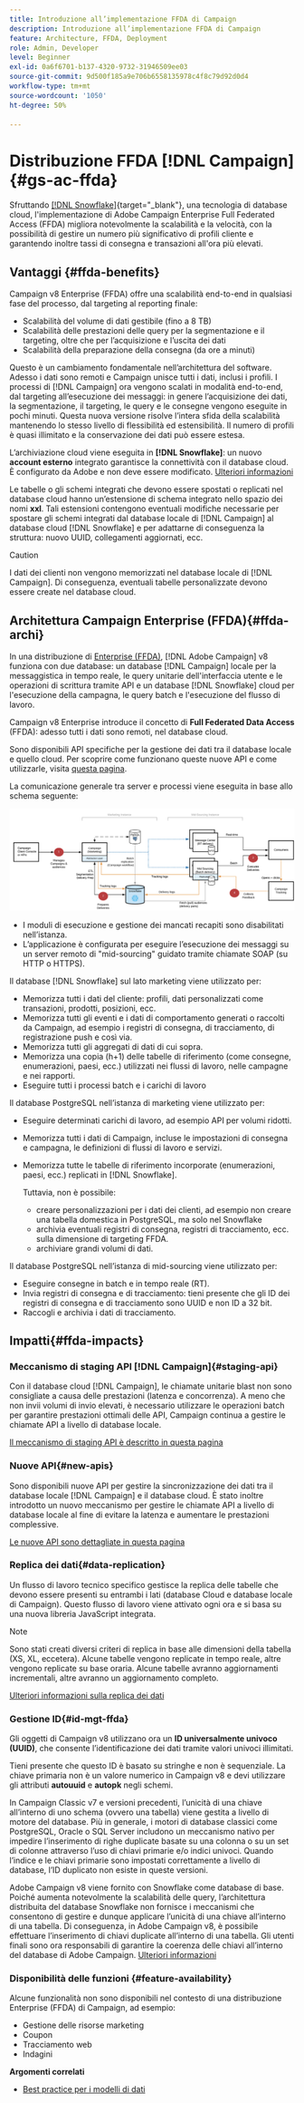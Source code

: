 ```yaml
---
title: Introduzione all’implementazione FFDA di Campaign
description: Introduzione all’implementazione FFDA di Campaign
feature: Architecture, FFDA, Deployment
role: Admin, Developer
level: Beginner
exl-id: 0a6f6701-b137-4320-9732-31946509ee03
source-git-commit: 9d500f185a9e706b6558135978c4f8c79d92d0d4
workflow-type: tm+mt
source-wordcount: '1050'
ht-degree: 50%

---
```


# Distribuzione FFDA [!DNL Campaign] {#gs-ac-ffda}

Sfruttando [[!DNL Snowflake]](https://www.snowflake.com/){target="_blank"}, una tecnologia di database cloud, l&#39;implementazione di Adobe Campaign Enterprise Full Federated Access (FFDA) migliora notevolmente la scalabilità e la velocità, con la possibilità di gestire un numero più significativo di profili cliente e garantendo inoltre tassi di consegna e transazioni all&#39;ora più elevati.

## Vantaggi {#ffda-benefits}

Campaign v8 Enterprise (FFDA) offre una scalabilità end-to-end in qualsiasi fase del processo, dal targeting al reporting finale:

* Scalabilità del volume di dati gestibile (fino a 8 TB)
* Scalabilità delle prestazioni delle query per la segmentazione e il targeting, oltre che per l’acquisizione e l’uscita dei dati
* Scalabilità della preparazione della consegna (da ore a minuti)

Questo è un cambiamento fondamentale nell’architettura del software. Adesso i dati sono remoti e Campaign unisce tutti i dati, inclusi i profili. I processi di [!DNL Campaign] ora vengono scalati in modalità end-to-end, dal targeting all’esecuzione dei messaggi: in genere l’acquisizione dei dati, la segmentazione, il targeting, le query e le consegne vengono eseguite in pochi minuti. Questa nuova versione risolve l’intera sfida della scalabilità mantenendo lo stesso livello di flessibilità ed estensibilità. Il numero di profili è quasi illimitato e la conservazione dei dati può essere estesa.

L’archiviazione cloud viene eseguita in **[!DNL Snowflake]**: un nuovo **account esterno** integrato garantisce la connettività con il database cloud. È configurato da Adobe e non deve essere modificato. [Ulteriori informazioni](../config/external-accounts.md)

Le tabelle o gli schemi integrati che devono essere spostati o replicati nel database cloud hanno un’estensione di schema integrato nello spazio dei nomi **xxl**. Tali estensioni contengono eventuali modifiche necessarie per spostare gli schemi integrati dal database locale di [!DNL Campaign] al database cloud [!DNL Snowflake] e per adattarne di conseguenza la struttura: nuovo UUID, collegamenti aggiornati, ecc.

>[!CAUTION]
>
> I dati dei clienti non vengono memorizzati nel database locale di [!DNL Campaign]. Di conseguenza, eventuali tabelle personalizzate devono essere create nel database cloud.
>

## Architettura Campaign Enterprise (FFDA){#ffda-archi}

In una distribuzione di [Enterprise (FFDA)](../architecture/enterprise-deployment.md), [!DNL Adobe Campaign] v8 funziona con due database: un database [!DNL Campaign] locale per la messaggistica in tempo reale, le query unitarie dell&#39;interfaccia utente e le operazioni di scrittura tramite API e un database [!DNL Snowflake] cloud per l&#39;esecuzione della campagna, le query batch e l&#39;esecuzione del flusso di lavoro.

Campaign v8 Enterprise introduce il concetto di **Full Federated Data Access** (FFDA): adesso tutti i dati sono remoti, nel database cloud.

Sono disponibili API specifiche per la gestione dei dati tra il database locale e quello cloud. Per scoprire come funzionano queste nuove API e come utilizzarle, visita [questa pagina](new-apis.md).

La comunicazione generale tra server e processi viene eseguita in base allo schema seguente:

![](assets/architecture.png)

* I moduli di esecuzione e gestione dei mancati recapiti sono disabilitati nell’istanza.
* L’applicazione è configurata per eseguire l’esecuzione dei messaggi su un server remoto di &quot;mid-sourcing&quot; guidato tramite chiamate SOAP (su HTTP o HTTPS).

Il database [!DNL Snowflake] sul lato marketing viene utilizzato per:

* Memorizza tutti i dati del cliente: profili, dati personalizzati come transazioni, prodotti, posizioni, ecc.
* Memorizza tutti gli eventi e i dati di comportamento generati o raccolti da Campaign, ad esempio i registri di consegna, di tracciamento, di registrazione push e così via.
* Memorizza tutti gli aggregati di dati di cui sopra.
* Memorizza una copia (h+1) delle tabelle di riferimento (come consegne, enumerazioni, paesi, ecc.) utilizzati nei flussi di lavoro, nelle campagne e nei rapporti.
* Eseguire tutti i processi batch e i carichi di lavoro


Il database PostgreSQL nell’istanza di marketing viene utilizzato per:

* Eseguire determinati carichi di lavoro, ad esempio API per volumi ridotti.
* Memorizza tutti i dati di Campaign, incluse le impostazioni di consegna e campagna, le definizioni di flussi di lavoro e servizi.
* Memorizza tutte le tabelle di riferimento incorporate (enumerazioni, paesi, ecc.) replicati in [!DNL Snowflake].

  Tuttavia, non è possibile:
   * creare personalizzazioni per i dati dei clienti, ad esempio non creare una tabella domestica in PostgreSQL, ma solo nel Snowflake
   * archivia eventuali registri di consegna, registri di tracciamento, ecc. sulla dimensione di targeting FFDA.
   * archiviare grandi volumi di dati.


Il database PostgreSQL nell’istanza di mid-sourcing viene utilizzato per:

* Eseguire consegne in batch e in tempo reale (RT).
* Invia registri di consegna e di tracciamento: tieni presente che gli ID dei registri di consegna e di tracciamento sono UUID e non ID a 32 bit.
* Raccogli e archivia i dati di tracciamento.


## Impatti{#ffda-impacts}

### Meccanismo di staging API [!DNL Campaign]{#staging-api}

Con il database cloud [!DNL Campaign], le chiamate unitarie blast non sono consigliate a causa delle prestazioni (latenza e concorrenza). A meno che non invii volumi di invio elevati, è necessario utilizzare le operazioni batch per garantire prestazioni ottimali delle API, Campaign continua a gestire le chiamate API a livello di database locale.

[Il meccanismo di staging API è descritto in questa pagina](staging.md)

### Nuove API{#new-apis}

Sono disponibili nuove API per gestire la sincronizzazione dei dati tra il database locale [!DNL Campaign] e il database cloud. È stato inoltre introdotto un nuovo meccanismo per gestire le chiamate API a livello di database locale al fine di evitare la latenza e aumentare le prestazioni complessive.

[Le nuove API sono dettagliate in questa pagina](new-apis.md)


### Replica dei dati{#data-replication}

Un flusso di lavoro tecnico specifico gestisce la replica delle tabelle che devono essere presenti su entrambi i lati (database Cloud e database locale di Campaign). Questo flusso di lavoro viene attivato ogni ora e si basa su una nuova libreria JavaScript integrata.

>[!NOTE]
>
> Sono stati creati diversi criteri di replica in base alle dimensioni della tabella (XS, XL, eccetera).
> Alcune tabelle vengono replicate in tempo reale, altre vengono replicate su base oraria. Alcune tabelle avranno aggiornamenti incrementali, altre avranno un aggiornamento completo.
>

[Ulteriori informazioni sulla replica dei dati](replication.md)

### Gestione ID{#id-mgt-ffda}

Gli oggetti di Campaign v8 utilizzano ora un **ID universalmente univoco (UUID)**, che consente l’identificazione dei dati tramite valori univoci illimitati.

Tieni presente che questo ID è basato su stringhe e non è sequenziale. La chiave primaria non è un valore numerico in Campaign v8 e devi utilizzare gli attributi **autouuid** e **autopk** negli schemi.

In Campaign Classic v7 e versioni precedenti, l’unicità di una chiave all’interno di uno schema (ovvero una tabella) viene gestita a livello di motore del database. Più in generale, i motori di database classici come PostgreSQL, Oracle o SQL Server includono un meccanismo nativo per impedire l’inserimento di righe duplicate basate su una colonna o su un set di colonne attraverso l’uso di chiavi primarie e/o indici univoci. Quando l’indice e le chiavi primarie sono impostati correttamente a livello di database, l’ID duplicato non esiste in queste versioni.

Adobe Campaign v8 viene fornito con Snowflake come database di base. Poiché aumenta notevolmente la scalabilità delle query, l’architettura distribuita del database Snowflake non fornisce i meccanismi che consentono di gestire e dunque applicare l’unicità di una chiave all’interno di una tabella. Di conseguenza, in Adobe Campaign v8, è possibile effettuare l’inserimento di chiavi duplicate all’interno di una tabella. Gli utenti finali sono ora responsabili di garantire la coerenza delle chiavi all’interno del database di Adobe Campaign. [Ulteriori informazioni](keys.md)

### Disponibilità delle funzioni {#feature-availability}

Alcune funzionalità non sono disponibili nel contesto di una distribuzione Enterprise (FFDA) di Campaign, ad esempio:

* Gestione delle risorse marketing
* Coupon
* Tracciamento web
* Indagini


**Argomenti correlati**

* [Best practice per i modelli di dati](../dev/datamodel-best-practices.md)
